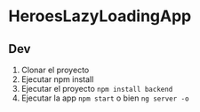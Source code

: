 # HeroesLazyLoadingApp

## Dev
1. Clonar el proyecto
2. Ejecutar npm install
3. Ejecutar el proyecto ```npm install backend```
4. Ejecutar la app ```npm start``` o bien ```ng server -o```
